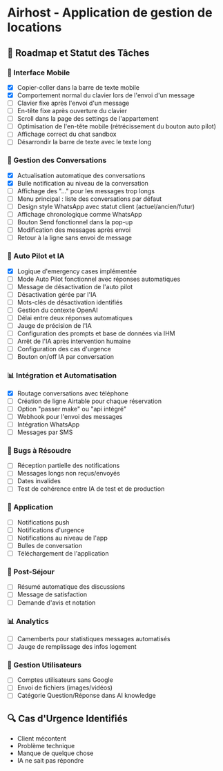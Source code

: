 # Airhost - Application de gestion de locations

## 🚀 Roadmap et Statut des Tâches

### 📱 Interface Mobile
- [x] Copier-coller dans la barre de texte mobile
- [x] Comportement normal du clavier lors de l'envoi d'un message
- [ ] Clavier fixe après l'envoi d'un message
- [ ] En-tête fixe après ouverture du clavier
- [ ] Scroll dans la page des settings de l'appartement
- [ ] Optimisation de l'en-tête mobile (rétrécissement du bouton auto pilot)
- [ ] Affichage correct du chat sandbox
- [ ] Désarrondir la barre de texte avec le texte long

### 💬 Gestion des Conversations
- [x] Actualisation automatique des conversations
- [x] Bulle notification au niveau de la conversation
- [ ] Affichage des "..." pour les messages trop longs
- [ ] Menu principal : liste des conversations par défaut
- [ ] Design style WhatsApp avec statut client (actuel/ancien/futur)
- [ ] Affichage chronologique comme WhatsApp
- [ ] Bouton Send fonctionnel dans la pop-up
- [ ] Modification des messages après envoi
- [ ] Retour à la ligne sans envoi de message

### 🤖 Auto Pilot et IA
- [x] Logique d'emergency cases implémentée
- [ ] Mode Auto Pilot fonctionnel avec réponses automatiques
- [ ] Message de désactivation de l'auto pilot
- [ ] Désactivation gérée par l'IA
- [ ] Mots-clés de désactivation identifiés
- [ ] Gestion du contexte OpenAI
- [ ] Délai entre deux réponses automatiques
- [ ] Jauge de précision de l'IA
- [ ] Configuration des prompts et base de données via IHM
- [ ] Arrêt de l'IA après intervention humaine
- [ ] Configuration des cas d'urgence
- [ ] Bouton on/off IA par conversation

### 📊 Intégration et Automatisation
- [x] Routage conversations avec téléphone
- [ ] Création de ligne Airtable pour chaque réservation
- [ ] Option "passer make" ou "api intégré"
- [ ] Webhook pour l'envoi des messages
- [ ] Intégration WhatsApp
- [ ] Messages par SMS

### 🐛 Bugs à Résoudre
- [ ] Réception partielle des notifications
- [ ] Messages longs non reçus/envoyés
- [ ] Dates invalides
- [ ] Test de cohérence entre IA de test et de production

### 📱 Application
- [ ] Notifications push
- [ ] Notifications d'urgence
- [ ] Notifications au niveau de l'app
- [ ] Bulles de conversation
- [ ] Téléchargement de l'application

### 🔄 Post-Séjour
- [ ] Résumé automatique des discussions
- [ ] Message de satisfaction
- [ ] Demande d'avis et notation

### 📊 Analytics
- [ ] Camemberts pour statistiques messages automatisés
- [ ] Jauge de remplissage des infos logement

### 👥 Gestion Utilisateurs
- [ ] Comptes utilisateurs sans Google
- [ ] Envoi de fichiers (images/vidéos)
- [ ] Catégorie Question/Réponse dans AI knowledge

## 🔍 Cas d'Urgence Identifiés
- Client mécontent
- Problème technique
- Manque de quelque chose
- IA ne sait pas répondre